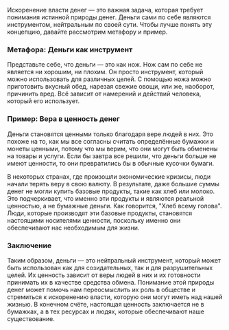 Искоренение власти денег — это важная задача, которая требует понимания истинной природы денег. Деньги сами по себе являются инструментом, нейтральным по своей сути. Чтобы лучше понять эту концепцию, давайте рассмотрим метафору и пример.

### Метафора: Деньги как инструмент

Представьте себе, что деньги — это как нож. Нож сам по себе не является ни хорошим, ни плохим. Он просто инструмент, который можно использовать для различных целей. С помощью ножа можно приготовить вкусный обед, нарезая свежие овощи, или же, наоборот, причинить вред. Всё зависит от намерений и действий человека, который его использует.

### Пример: Вера в ценность денег

Деньги становятся ценными только благодаря вере людей в них. Это похоже на то, как мы все согласны считать определённые бумажки и монеты ценными, потому что мы верим, что они могут быть обменены на товары и услуги. Если бы завтра все решили, что деньги больше не имеют ценности, то они превратились бы в обычные кусочки бумаги.

В некоторых странах, где произошли экономические кризисы, люди начали терять веру в свою валюту. В результате, даже большие суммы денег не могли купить базовые продукты, такие как хлеб или молоко. Это подчеркивает, что именно эти продукты и являются реальной ценностью, а не бумажные деньги. Как говорится, "Хлеб всему голова". Люди, которые производят эти базовые продукты, становятся настоящими носителями ценности, поскольку именно они обеспечивают нас необходимым для жизни.

### Заключение

Таким образом, деньги — это нейтральный инструмент, который может быть использован как для созидательных, так и для разрушительных целей. Их ценность зависит от веры людей в них и их готовности принимать их в качестве средства обмена. Понимание этой природы денег может помочь нам переосмыслить их роль в обществе и стремиться к искоренению власти, которую они могут иметь над нашей жизнью. В конечном счёте, настоящая ценность заключается не в бумажках, а в тех ресурсах и людях, которые обеспечивают наше существование.